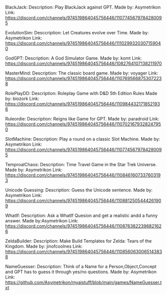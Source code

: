 BlackJack:
Description: Play BlackJack against GPT.
Made by: Asymetrikon
Link: https://discord.com/channels/974519864045756446/1107745679784280095

EvolutionSim:
Desccription: Let Creatures evolve over Time.
Made by:  Asymetrikon
Link: https://discord.com/channels/974519864045756446/1110299320307159040

GodGPT:
Description: A God Simulator Game.
Made by: komt
Link: https://discord.com/channels/974519864045756446/1082764107138211970

MasterMind:
Description: The classic board game.
Made by: voyager
Link: https://discord.com/channels/974519864045756446/1107695668753072238

RolePlayDD:
Description: Roleplay Game with D&D 5th Edition Rules
Made by: biozork
Link: https://discord.com/channels/974519864045756446/1109844321718521936

Ruleordie:
Description: Reigns like Game for GPT.
Made by: paradroid
Link: https://discord.com/channels/974519864045756446/1107021679328247950

SlotMachine:
Description: Play a round on a classic Slot Machine.
Made by: Asymetrikon
Link: https://discord.com/channels/974519864045756446/1107745679784280095

TemproalChaos:
Description: Time Travel Game in the Star Trek Universe.
Made by: Asymetrikon
Link: https://discord.com/channels/974519864045756446/1108461607337603193

Unicode Guessing:
Description: Guess the Unicode sentence.
Made by: Asymetrikon
Link: https://discord.com/channels/974519864045756446/1108812505444261909

WhatIf:
Description: Ask a WhatIf Quesion and get a realistic andd a funny answer.
Made by:Asymetrikon
Link: https://discord.com/channels/974519864045756446/1108763822396821626

ZeldaBuilder:
Description: Make Build Templates for Zelda: Tears of the Kingdom.
Made by: jinofcoolnes
Link: https://discord.com/channels/974519864045756446/1108560630065143838

NameGuesser:
Description: Think of a Name for a Person,Object,Concept and GPT has to guess it through yes/no questions.
Made by: Asymetrikon
Link: https://github.com/Asymetrikon/myaistuff/blob/main/games/NameGuesser.txt
